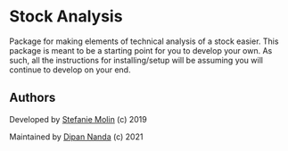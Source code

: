 # Stock Analysis

Package for making elements of technical analysis of a stock easier. This package is meant to be a starting point for you to develop your own. As such, all the instructions for installing/setup will be assuming you will continue to develop on your end.

## Authors

Developed by [Stefanie Molin](https://github.com/stefmolin)  (c) 2019

Maintained by [Dipan Nanda](https://github.com/themagicalmammal) (c) 2021